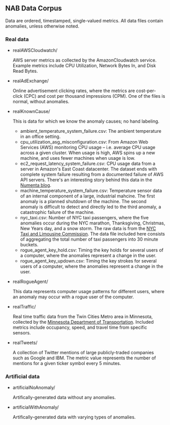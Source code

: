 NAB Data Corpus
---

Data are ordered, timestamped, single-valued metrics. All data files contain anomalies, unless otherwise noted.


### Real data
- realAWSCloudwatch/

	AWS server metrics as collected by the AmazonCloudwatch service. Example metrics include CPU Utilization, Network Bytes In, and Disk Read Bytes.

- realAdExchange/
	
	Online advertisement clicking rates, where the metrics are cost-per-click (CPC) and cost per thousand impressions (CPM). One of the files is normal, without anomalies.
	
- realKnownCause/

	This is data for which we know the anomaly causes; no hand labeling.
	
	- ambient_temperature_system_failure.csv: The ambient temperature in an office
	setting.
	- cpu_utilization_asg_misconfiguration.csv: From Amazon Web Services (AWS)
	monitoring CPU usage – i.e. average CPU usage across a given cluster. When
	usage is high, AWS spins up a new machine, and uses fewer machines when usage
	is low.
	- ec2_request_latency_system_failure.csv: CPU usage data from a server in
	Amazon's East Coast datacenter. The dataset ends with complete system failure
	resulting from a documented failure of AWS API servers. There's an interesting
	story behind this data in the [Numenta
	blog](http://numenta.com/blog/anomaly-of-the-week.html).
	- machine_temperature_system_failure.csv: Temperature sensor data of an
	internal component of a large, industrial mahcine. The first anomaly is a
	planned shutdown of the machine. The second anomaly is difficult to detect and
	directly led to the third anomaly, a catastrophic failure of the machine.
	- nyc_taxi.csv: Number of NYC taxi passengers, where the five anomalies occur
	during the NYC marathon, Thanksgiving, Christmas, New Years day, and a snow
	storm. The raw data is from the [NYC Taxi and Limousine Commission](http://www.nyc.gov/html/tlc/html/about/trip_record_data.shtml).
	The data file included here consists of aggregating the total number of
	taxi passengers into 30 minute buckets.
	- rogue_agent_key_hold.csv: Timing the key holds for several users of a
	computer, where the anomalies represent a change in the user.
	- rogue_agent_key_updown.csv: Timing the key strokes for several users of a
	computer, where the anomalies represent a change in the user.

- realRogueAgent/

	This data represents computer usage patterns for different users, where an
	anomaly may occur with a rogue user of the computer.

- realTraffic/

	Real time traffic data from the Twin Cities Metro area in Minnesota, collected
	by the
	[Minnesota Department of Transportation](http://www.dot.state.mn.us/tmc/trafficinfo/developers.html).
	Included metrics include occupancy, speed, and travel time from specific
	sensors.

- realTweets/

	A collection of Twitter mentions of large publicly-traded companies
	such as Google and IBM. The metric value represents the number of mentions
	for a given ticker symbol every 5 minutes.


### Artificial data

- artificialNoAnomaly/

	Artifically-generated data without any anomalies.

- artificialWithAnomaly/

	Artifically-generated data with varying types of anomalies.
